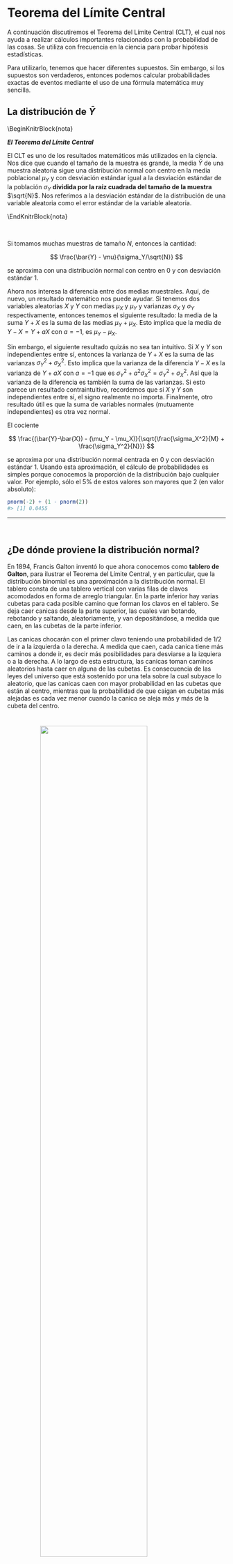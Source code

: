 
# Teorema del Límite Central

<style>
  .espacio {
     margin-bottom: 1cm;
  }
</style>

<style>
  .espacio3 {
     margin-bottom: 3cm;
  }
</style>




A continuación discutiremos el Teorema del Límite Central (CLT), el cual nos ayuda a realizar cálculos importantes relacionados con la probabilidad de las cosas. Se utiliza con frecuencia en la ciencia para probar hipótesis estadísticas. 

Para utilizarlo, tenemos que hacer diferentes supuestos. Sin embargo, si los supuestos son verdaderos, entonces podemos calcular probabilidades exactas de eventos mediante el uso de una fórmula matemática muy sencilla.

## La distribución de $\bar{Y}$

\BeginKnitrBlock{nota}<div class="nota">**_El Teorema del Límite Central_**
  
El CLT es uno de los resultados matemáticos más utilizados en la ciencia. Nos dice que cuando el tamaño de la muestra es grande, la media $\bar{Y}$ de una muestra aleatoria sigue una distribución normal con centro en la media poblacional $\mu_Y$ y con desviación estándar igual a la desviación estándar de la población $\sigma_Y$ **dividida por la raíz cuadrada del tamaño de la muestra** $\sqrt{N}$. Nos referimos a la desviación estándar de la distribución de una variable aleatoria como el error estándar de la variable aleatoria.</div>\EndKnitrBlock{nota}

<br>

Si tomamos muchas muestras de tamaño $N$, entonces la cantidad:

$$
\frac{\bar{Y} - \mu}{\sigma_Y/\sqrt{N}}
$$

se aproxima con una distribución normal con centro en 0 y con desviación estándar 1.

Ahora nos interesa la diferencia entre dos medias muestrales. Aquí, de nuevo, un resultado matemático nos puede ayudar. Si tenemos dos variables aleatorias $X$ y $Y$ con medias $\mu_X$ y $\mu_Y$ y varianzas $\sigma_X$ y $\sigma_Y$ respectivamente, entonces tenemos el siguiente resultado: la media de la suma $Y + X$ es la suma de las medias $\mu_Y + \mu_X$. Esto implica que la media de $Y - X = Y + aX$ con $a = -1$, es $\mu_Y - \mu_X$. 

Sin embargo, el siguiente resultado quizás no sea tan intuitivo. Si $X$ y $Y$ son independientes entre sí, entonces la varianza de $Y + X$ es la suma de las varianzas $\sigma_Y^2 + \sigma_X^2$. Esto implica que la varianza de la diferencia $Y - X$ es la varianza de $Y + aX$ con $a = -1$ que es $\sigma^2_Y + a^2\sigma_X^2 = \sigma ^ 2_Y + \sigma_X ^ 2$. Así que la varianza de la diferencia es también la suma de las varianzas. Si esto parece un resultado contraintuitivo, recordemos que si $X$ y $Y$ son independientes entre sí, el signo realmente no importa. Finalmente, otro resultado útil es que la suma de variables normales (mutuamente independientes) es otra vez normal.

El cociente 

$$
\frac{(\bar{Y}-\bar{X}) - (\mu_Y - \mu_X)}{\sqrt{\frac{\sigma_X^2}{M} + \frac{\sigma_Y^2}{N}}}
$$

se aproxima por una distribución normal centrada en 0 y con desviación estándar 1. Usando esta aproximación, el cálculo de probabilidades es simples porque conocemos la proporción de la distribución bajo cualquier valor. Por ejemplo, sólo el 5% de estos valores son mayores que 2 (en valor absoluto):


```r
pnorm(-2) + (1 - pnorm(2))
#> [1] 0.0455
```

---

<br>

## ¿De dónde proviene la distribución normal?

En 1894, Francis Galton inventó lo que ahora conocemos como **tablero de Galton**, para ilustrar el Teorema del Límite Central, y en particular, que la distribución binomial es una aproximación a la distribución normal. El tablero consta de una tablero vertical con varias filas de clavos acomodados en forma de arreglo triangular. En la parte inferior hay varias cubetas para cada posible camino que forman los clavos en el tablero. Se deja caer canicas desde la parte superior, las cuales van botando, rebotando y saltando, aleatoriamente, y van depositándose, a medida que caen, en las cubetas de la parte inferior. 

Las canicas chocarán con el primer clavo teniendo una probabilidad de $1/2$ de ir a la izquierda o la derecha. A medida que caen, cada canica tiene más caminos a donde ir, es decir más posibilidades para desviarse a la izquiera o a la derecha. A lo largo de esta estructura, las canicas toman caminos aleatorios hasta caer en alguna de las cubetas. Es consecuencia de las leyes del universo que está sostenido por una tela sobre la cual subyace lo aleatorio, que las canicas caen con mayor probabilidad en las cubetas que están al centro, mientras que la probabilidad de que caigan en cubetas más alejadas es cada vez menor cuando la canica se aleja más y más de la cubeta del centro.

<p class="espacio">
</p>

<img src="figuras/galton.png" width="70%" style="display: block; margin: auto;" />

<p class="espacio">
</p>

<img src="figuras/galton_70.gif" width="40%" style="display: block; margin: auto;" />

<p class="espacio">
</p>

\BeginKnitrBlock{information}<div class="information">**Nota:** Puedes ver el script para hacer la simulación del tablero de Galton [aquí](https://github.com/andreuboada/est-aplicada-3-2018/blob/master/recursos/tablero_galton.r).</div>\EndKnitrBlock{information}

<br>

La primera versión de este teorema fue postulada por el matemático francés Abraham De Moivre que, en un notable artículo publicado en 1733, usó la distribución normal para aproximar la distribución del número de soles resultante de muchos lanzamientos de una moneda justa. Este hallazgo estaba muy por delante de su tiempo y permaneció en el olvido hasta que el famoso matemático francés Pierre-Simon Laplace lo rescató de la oscuridad en su monumental obra __Théorie analytique des probabilités__, publicada en 1812. Laplace extendió el hallazgo de De Moivre al aproximar la distribución binomial en general con la distribución normal. El teorema en su forma más general fue demostrado por primera vez por el príncipe de las matemáticas, Carl Friedrich Gauss, en 1813. Hoy en día es conocida en su honor como **distribución Gaussiana**, cuando en su tiempo no era más que la **ley del error**.

Supongamos que $x$ y $y$ son errores **independientes** cometidos al azar cuando se han hecho dos mediciones __independientemente__ una de la otra.

<img src="04-tlc_files/figure-html/unnamed-chunk-8-1.png" width="70%" style="display: block; margin: auto;" />

<br>

\noindent
De tal forma que se cumple que
$$
g(r) \Delta x \Delta y = f(x) \Delta x f(y) \Delta y,
$$
por lo cual
$$
g(r) = f(x)f(y).
$$
Esto significa nada más que la magnitud del error $g(r)$ es el producto de las magnitudes de los errores en $x$ y $y$ **de forma independiente**.
\noindent
Las coordenadas $x$,$y$ son tales que
$$
x = r \cos(\theta), \; \;\; y = r\mbox{sen}(\theta).
$$
Sabemos que
\begin{eqnarray*}
\dfrac{dx}{d\theta} &=& -r\mbox{sen}(\theta)\\
\dfrac{dy}{d\theta} &=& r \cos{(\theta)}
\end{eqnarray*}

Derivando con respecto a $\theta$:
\noindent
\begin{eqnarray*}
0 &=& \dfrac{d f(x)}{d \theta} f(y) + \dfrac{d f(y)}{d \theta} f(x)\\
&=& \dfrac{df}{dx}\cdot \dfrac{d x}{d \theta}\cdot f(y) + \dfrac{d f}{d y}\cdot\dfrac{d y}{d\theta} \cdot f(x) \\
&=& -r f^\prime(x) \mbox{sen}(\theta)f(y) + f^\prime(y)\cdot r \cos(\theta) f(x)\\
&=& -y f^\prime(x)f(y) + xf^\prime(y)f(x).
\end{eqnarray*}
Por lo tanto, 
$$
yf^\prime(x)f(y) = x f^\prime(y)f(x).
$$
Se tiene que
$$
\dfrac{f^\prime(x)}{f(x)x} = \dfrac{f^\prime(y)}{f(y)y},
$$
para toda $x$ y $y$. Como $x$ y $y$ son mediciones arbitrarias, esto implica que
$$
\dfrac{f^\prime(x)}{f(x)x}
$$
debe ser constante. Por lo tanto,
$$
\displaystyle{\int{\dfrac{f^\prime(x)}{f(x)x}}\,dx = \int{c \,dx}}. 
$$
Multiplicando por $x$,
$$
\displaystyle{\int{\dfrac{f^\prime(x)}{f(x)}}\,dx = \int{cx\, dx}}. 
$$
Por lo cual,
$$
\mbox{ln}f(x) = c\cdot \dfrac{x^2}{2} + c^\prime.
$$

### ¿Qué signo tiene c?

Vemos que
$$
f(x) = Ae^{c\frac{x^2}{2}},
$$
donde $A=e^{c^\prime}$. Como $f(x)$ es la función de densidad de este fenómeno de errores independientes entonces se debe cumplir que:
$$
1 = \displaystyle{\int f(x)\, dx},
$$
y podemos concluir que $c<0$, para que $f(x)$ pueda ser función de densidad.
\noindent
Integramos:
$$
A \displaystyle{\int{e^{c\cdot \frac{x^2}{2}}}\, dx}.
$$
Sea $u=\sqrt{-\dfrac{c}{2}}x$, entonces $du = \sqrt{-\dfrac{c}{2}}\,dx$. Por lo cual,
$$
1 = A\sqrt{-\dfrac{2}{c}} \displaystyle{\int_{-\infty}^{\infty}{e^{-u^2}}\,du = A \sqrt{-\dfrac{2}{c}} \cdot \sqrt{\pi}}.
$$
Para obtener lo anterior, se desea demostrar que 
\noindent
\[
\boxed{\int_0^\infty{e^{-x^2}dx} = \dfrac{\sqrt{\pi}}{2}.}
\]
Sea 
\[
I = \int_{-\infty}^\infty{e^{-x^2}dx}, 
\]
entonces
\[
I^2=\left(\int_{-\infty}^\infty{e^{-x^2}dx}\right)\left(\int_{-\infty}^\infty{e^{-y^2}dy}\right)=\int_{-\infty}^\infty{\int_{-\infty}^{\infty}{e^{-(x^2+y^2)}dxdy}}.
\]
Si $x=r\mbox{cos}(\theta)$ y $y=r\mbox{sen}(\theta)$ entonces $x^2+y^2=r^2$ y se puede demostrar que $dxdy=rd\theta dr$. Por lo tanto,
\begin{eqnarray*}
I^2&=&\int_{-\infty}^\infty{\int_{-\infty}^{\infty}{e^{-(x^2+y^2)}dxdy}}\\
&=&\int_{0}^\infty{\int_{0}^{2\pi}{re^{-r^2}d\theta dr}}\\
&=&-\pi\int_{0}^{\infty}{-2re^{-r^2}dr}\\
&=&-\pi e^{-r^2}{\biggr\rvert_{0}^{\infty}}\\
&=&\pi.
\end{eqnarray*}
Por lo cual, $I=\sqrt{\pi}$. Como $e^{-x^2}$ es una función simétrica alrededor de $0$, entonces se tiene, finalmente, que
\[
\int_{0}^{\infty}{e^{-x^2}dx}=\dfrac{1}{2}\int_{-\infty}^{\infty}{e^{-x^2}dx}=\dfrac{\sqrt{\pi}}{2}.
\]

Finalmente,
$$
1 =A \sqrt{-\dfrac{2}{c}} \cdot \sqrt{\pi},
$$
y despejando $A$, obtenemos que
$$
A = \sqrt{-\dfrac{c}{2\pi}}.
$$

Sean $\mu$, el valor esperado de $X$, y $\sigma^2$ la varianza de $X$, $E(X)$ y $V(X)$, respectivamente. Vemos que
\noindent
\begin{eqnarray*}
E(X) &=& \displaystyle{\int_{-\infty}^{\infty}{Ax e^{c\frac{x^2}{2}}}\, dx}\\
&=& \sqrt{-\dfrac{c}{2\pi}}\displaystyle{\int_{-\infty}^\infty{xe^{c\frac{x^2}{2}}}\,dx}.
\end{eqnarray*}
Por lo tanto, 
$$
E(X) = -\dfrac{1}{c} \sqrt{-\dfrac{c}{2\pi}}\,e^{c\frac{x^2}{2}}{\biggr\rvert_{-\infty}^{\infty}}=0.
$$
Ahora bien,
$$
E(X^2) = V(X).
$$
Tenemos que
$$
E(X^2) = \sqrt{-\dfrac{c}{2\pi}} \displaystyle{\int_{-\infty}^\infty{x^2e^{c\frac{x^2}{2}}}\,dx}.
$$
Integrando por partes (con $u=x$ y $dv = xe^{c\frac{x^2}{2}}\,dx$) ahora obtenemos
\begin{eqnarray*}
\sigma^2 = V(X) &=& \sqrt{-\dfrac{c}{2\pi}} \left(\dfrac{1}{c}xe^{cx^2/2}{\biggr\rvert_{-\infty}^{\infty}} - \dfrac{1}{c}\displaystyle{\int_{-\infty}^{\infty}{e^{c{x^2/2}}\,dx}}\right) \\
&=& \sqrt{-\dfrac{c}{2\pi}} \left(-\dfrac{1}{c}\displaystyle{\int_{-\infty}^{\infty}{e^{cx^2/2}}\,dx}\right) \\
&=& \sqrt{-\dfrac{c}{2\pi}} \cdot \left(\dfrac{1}{c}\right) \cdot \sqrt{-\dfrac{2\pi}{c}}.
\end{eqnarray*}
Por lo cual,
$$
c = - \dfrac{1}{\sigma^2}.
$$
Finalmente, la distribución de $X$ con media $0$ y varianza $\sigma^2$ es
$$
f(x) = \dfrac{1}{\sqrt{2\pi\sigma^2}}\,e^{-\frac{1}{2\sigma^2}x^2}.
$$
Si ahora la media es $\mu$, entonces
$$
f(x) = \dfrac{1}{\sqrt{2\pi\sigma^2}}\,e^{-\frac{1}{2\sigma^2}(x-\mu)^2}.
$$

## Otras observaciones

Otras propiedades de esta distribución se pueden obtener buscando los puntos críticos de su función de densidad
$$
f(x) = Ae^{cx^2/2}.
$$
La primera derivada es
$$
f^\prime(x) = A e^{cx^2/2}\cdot cx.
$$
Por lo que $f^\prime(x)=0$ cuando $x=0$. La segunda derivada es 
$$
f^{\prime\prime}(x) = cA\left(e^{cx^2/2}+xe^{cx^2/2}\cdot cx\right).
$$
Por lo tanto,
\begin{eqnarray*}
f^{\prime\prime}(0) &=& cA \\
&=& c\sqrt{-\dfrac{c}{2\pi}} \\
&=& \sqrt{\dfrac{1}{2\pi\sigma^2}} > 0.
\end{eqnarray*}

Por lo tanto, si $\sigma^2 = 1$, entonces el máximo de $f(x)$ se alcanza en $x=0$, que coincide con la media, y el valor de $f$ en $x=0$ es
$$
\sqrt{\dfrac{1}{2\pi}} \approx 0.3989.
$$
Ahora bien, $f^{\prime\prime}(0) = 0$ si y sólo si
$$
e^{cx^2/2} = -cx^2 e^{cx^2/2},
$$
que ocurre si y sólo si
$$
x = \pm \sigma.
$$
Esto quiere decir que $f(x)$ tiene puntos de inflexión en $-\sigma$ y $\sigma$.

<img src="04-tlc_files/figure-html/unnamed-chunk-9-1.png" width="70%" style="display: block; margin: auto;" />

## Diagramas de caja y brazos
Los diagramas de caja y brazos son muy populares, e intentan mostrar gráficamente algo similar al resumen de cinco números de Tukey:

</br>
<a href="https://upload.wikimedia.org/wikipedia/commons/thumb/2/25/Boxplot.svg/457px-Boxplot.svg.png">
<img src="https://upload.wikimedia.org/wikipedia/commons/thumb/2/25/Boxplot.svg/457px-Boxplot.svg.png" width="300px">
<p>
Imagen de Wikipedia.
</p>
</a>
</br>

Como vemos en la imagen superior el método muestra la mediana como una línea horizontal (medida de tendencia central), los bordes de la caja indican los cuartiles inferior y superior (o cuantiles 0.25 y 0.75). La distancia entre estos dos se conoce como rango intercuartílico o *IQR* por sus siglas en inglés, el IQR es una medida de dispersión. Alrededor del 50\% de los datos están entre los cuartiles inferior y superior, es así que si el rango intercuartílico es chico los datos de enmedio están muy cercanos alrededor de la mediana, si el rango intercunatílico es grande los datos de enmedio están dispersos alrededor de la mediana. Adicionalmente, las distancias relativas de los cuartiles a lamediana nos dan información de la forma de la distribución, si una es mayor a la otra la distribucción está sesgada.

Las líneas punteadas del diagrama superior indican los *valores adyacentes*, el valor adyacente superior se calcula de la siguiente forma: se toma el dato más grande que está a no más de $1.5IQR$ del cuartil superior. Los valores adyacentes también nos dan un resumen de la forma y dispersión, pero lo hacen para los valores extremos, o colas de la distribución.

Finalmente, los datos mayores (o menores) a los valores adyacentes se grafican de manera individual como puntos. Si hay datos atípicos suelen aparecer como estos puntos graficados individualmente.

### Ejemplo {-}

En el caso de los cantantes obtenemos la siguiente gráfica:


```r
library(lattice)
library(tidyverse)
# calculamos la estatura en centímetros
singer$estatura.m <- singer$height * 2.54
```

Veamos la estructura de los datos:


```r
singer %>% sample_n(10) %>% knitr::kable()
```

       height  voice.part    estatura.m
----  -------  -----------  -----------
19         62  Soprano 1            157
196        75  Bass 1               190
140        65  Tenor 1              165
37         63  Soprano 2            160
2          62  Soprano 1            157
108        64  Alto 2               163
114        67  Alto 2               170
67         65  Alto 1               165
167        68  Tenor 2              173
175        73  Bass 1               185


```r
singer.medians <- singer %>%
  group_by(voice.part) %>%
  mutate(mediana = median(estatura.m))

ggplot(singer.medians, aes(x = voice.part, y = estatura.m)) + 
  geom_boxplot() +
  geom_jitter(position = position_jitter(height = 0, width = 0.2), 
    color = "darkgray") +
  geom_point(aes(y = mediana), colour = "red", size = 4) + 
  coord_flip()
```

<img src="04-tlc_files/figure-html/unnamed-chunk-12-1.png" width="70%" style="display: block; margin: auto;" />

---

<br>

Consideramos las siguientes mediciones de ozono en el aire, producidas por la red automática de monitoreo ambiental ([SIMA](http://www.aire.df.gob.mx/default.php?opc='aKBhnmI='&opcion=Zg==)). Las mediciones son concentración de ozono (en ppb o partes por billón) para las estaciones de Tlalnepantla e Iztapalapa, tomadas a las 2 pm, durante 2014. 

**Una exposición de 110 ppb durante una hora se considera aguda.**

<img src="04-tlc_files/figure-html/unnamed-chunk-13-1.png" width="70%" style="display: block; margin: auto;" />

![](figuras/manicule2.jpg) 
<div class="centered">
<p class="espacio">
</p>
La distribución de ozono (en cualquier estación) es...

(a) Simétrica.  

(b) Tiene sesgo a la derecha. 

(c) Tiene sesgo a la izquierda. 

<p class="espacio3">
</p>
</div>
<br>

---

<br>

## Gráficas de cuantiles teóricos

\BeginKnitrBlock{nota}<div class="nota">Supongamos que $G$ es la función de distribución de una variable aleatoria continua, tal que $G$ es diferenciable y tiene derivada positiva (por ejemplo, si la variable aleatoria tiene densidad positiva y continua en todos los reales). Entonces podemos construir la función $q:(0,1) \to (\infty, \infty)$ dada por: $$q(f)=G^{-1}(f)$$ para cualquier $f \in (0,1)$. Decimos que $q$ es la **función de cuantiles** de la variable aleatoria con distribución $G$. Bajo esta definición, es claro que si $X$ tiene distribución $G$, entonces $P(X<q(f))=G(q(f))=f$.</div>\EndKnitrBlock{nota}

### Ejemplo: normal {-}
Abajo vemos cómo se ve la gráfica de cuantiles de una variable aleatoria normal estándar. A esta función la denotamos como $q_{0,1}(f)$, y en general, a la función de cuantiles de una distribución $Normal(\mu, \sigma^2)$ la denotamos por $q_{\mu, \sigma}(f)$.


```r
curve(qnorm, from = 0, to=1, n = 1000, xlab='Cuantil (f)', ylab='q')
```

<img src="04-tlc_files/figure-html/unnamed-chunk-15-1.png" width="70%" style="display: block; margin: auto;" />

Notemos que $q_{\mu, \sigma}(f) \to \infty$ cunado $f \to 1$, y el cuantil $1$ no esta definido. Análogamente el cuantil $0$ tampoco está definido.

<p class="espacio">
</p>

![](figuras/manicule2.jpg) 
<div class="centered">
<p class="espacio">
</p>
¿Cómo se ve la gráfica de cuantiles de una variable aleatoria uniforme?

(a) Similar al caso normal (una curva).

(b) Como una recta horizontal.

(c) Como una recta vertical.

(d) Como una diagonal.

<p class="espacio3">
</p>
</div>
<br>

## Gráficas de cuantiles para un conjunto de datos

Hay varias maneras razonables de definir los cuantiles de un conjunto de datos, (ver Hyndman y Fan 1996 para una resumen de lo que usan los paquetes estadísticos). Nosotros adoptamos la siguiente construcción:

<p class="espacio3">
</p>

\BeginKnitrBlock{nota}<div class="nota">**Cuantiles de un conjunto de datos.** Si $x_1,...,x_n$ es el conjunto de datos, 
los ordenamos de manera creciente para obtener $x_{(1)},...,x_{(n)}$, donde
$x_{(1)}$ es la observación más chica y $x_{(n)}$ la más grande.
Definimos
$$f_i=\frac{i-0.5}{n}$$
y decimos que $x_{(i)}$ es el cuantil $f_i$.
Si se deseara calcular otros cuantiles $f$, se podría interpolar o 
extrapolar con los puntos $x_{(1)},...,x_{(n)}$ y $f_1,...,f_n$, pero esto no tiene tanto sentido.</div>\EndKnitrBlock{nota}

<p class="espacio">
</p>

Podemos hacer gráficas de la función de cuantiles de manera fácil. Estas gráficas se hacen, aproximadamente, como sigue: se ordenan los datos del más chico al más grande, se enumeran como índice, y graficamos los pares resultantes con el índice en el eje horizontal.


```r
library(ggplot2)
library(reshape2) # aquí están los datos de propinas
n <- length(tips$total_bill)
tips$probs <- (1:n - 0.5) / n
tips$cuantiles <- quantile(tips$total_bill, probs = tips$probs, type = 5) 
ggplot(tips, aes(x=probs, y = cuantiles)) + 
  xlab('Cuantil (f)') + 
  ylab('Dólares') + 
  geom_point()
```

<img src="04-tlc_files/figure-html/unnamed-chunk-17-1.png" width="70%" style="display: block; margin: auto;" />

### ¿Qué buscar en una gráfica de cuantiles?
Las gráficas de cuantiles son conceptualmente simples; sin embargo, su interpretación efectiva requiere práctica. Algunas guías son:

1. Podemos leer fácilmente la mediana y los cuartos.

2. Regiones en la escala de medición de los datos (dimensión vertical) con densidades de datos más altas se ven como pendientes bajas en la gráfica. Mientras que pendientes altas indican densidades de datos relativamente más bajas.

3. Una mayor pendiente en la forma general de la gráfica (por ejemplo, en la recta que une los cuartos) indica dispersiones más grandes.

4. Si el conjunto de datos se distribuye aproximadamente uniforme, entonces la gráfica debe parecerse a una recta (diagonal).

5. De manera más general: en las regiones donde el histograma crece conforme aumentan los valores en el conjunto de datos, la pendiente de la gráfica de cuantiles es decreciente (así que la gráfica de cuantiles es cóncava hacia abajo). Cuando el histograma decrece conforme aumentan los valores en el conjunto de datos, la pendiente de la gráfica de cuantiles es creciente (así que observamos concavidad hacia arriba).

6. Si la distribución tiene más dispersión hacia la derecha, la figura general de la gráfica es cóncava hacia arriba. Si tiene más dispersión a la izquierda, es cóncava hacia abajo.

7. ¿Cómo se ve una distribución que parece tener grupos definidos donde se acumulan los datos?


```r
num_sim <- 300
grupos <- data.frame(
  gpo = sample(1:3, size = 300, replace = TRUE, prob = c(0.25, 0.25, 0.5)))
grupos$x <- ifelse(grupos$gpo == 1, rnorm(num_sim, mean = 0), 
  ifelse(grupos$gpo == 2, rnorm(num_sim, 10, 2), rnorm(num_sim, mean = 20, 2)))
hist(grupos$x)
n <- length(grupos$x)
grupos$probs <- (1:n - 0.5) / n
grupos$cuantiles <- quantile(grupos$x, probs = grupos$probs, type = 5) 
ggplot(grupos, aes(x=probs, y = cuantiles)) + 
  xlab('Cuantil (f)') + 
  ylab('Dólares') + 
  geom_point()
```

<img src="04-tlc_files/figure-html/unnamed-chunk-18-1.png" width="70%" style="display: block; margin: auto;" /><img src="04-tlc_files/figure-html/unnamed-chunk-18-2.png" width="70%" style="display: block; margin: auto;" />

<p class="espacio">
</p>

---

<br>

## Gráficas qq-normales

En las secciones anteriores hemos usado gráficas de cuantiles para graficar cuantiles de un conjunto de datos y cuantiles teóricos dada una función de distribución. También es posible hacer gráficas de conjuntos de datos contra cuantiles teóricos de una distribución, de manera que podamos visualizar el grado de concordancia entre estas dos.

La más popular de estas gráficas son las *cuantil-cuantil normales* (*q-q normales*). Una manera de hacer estas gráficas para el conjunto de datos $x_1,...,x_n$ es calcular:

$$\bar{x}=\frac{1}{n}\sum_{i=1}^n x_i, s=\sqrt{\frac{1}{n-1}\sum_{i=1}^n(x_i-\mu)^2}$$

y calcular los cuantiles $q_{\bar{x},s}(f)$ de la distribución $Normal(\bar{x},s)$. Entonces calculamos $q_{\bar{x},s}(f)$ donde $f_1,f_2,...,f_n$ son los cuantiles de los datos y graficamos $(x_{i},q_{\bar{x},s}(f_i))$. Si los puntos no se desvían mucho de la recta $x=y$, entonces el conjunto de datos se distribuye, aproximadamente, de manera normal. Las desviaciones de la recta se interpretan como arriba hicimos con la gráfica cuantil cuantil.

Cuando queremos evaluar si la forma de la distribución de los datos es cercana a la normal, no es necesario calcular $\bar{x}$ y $s$, pues para cualquier $\mu$ y $\sigma$ tenemos que:

$$q_{\mu, \sigma}(f) = \sigma q_{0,1}(f)+\mu,$$

lo que implica que si graficamos los cuantiles $q_{0,1}(f_i)$ contra los del conjunto de datos, los datos se distribuyen aproximadamente normal cuando están dispuestos cerca de una recta.

<p class="espacio3">
</p>

\BeginKnitrBlock{nota}<div class="nota">**Construcción de una gráfica normal de cuantiles.** Si los datos ordenados están dados por $x_{1},x_{2},...,x_{n}$, con valores $f$ correspondientes $f_1,f_2,...,f_n$, entonces graficamos los puntos $(q_{0,1},x_{i})$.</div>\EndKnitrBlock{nota}

<p class="espacio3">
</p>

### Ejemplo: cantantes {-}

En estas gráficas podemos ver:

1. Cada conjunto de datos es razonablemente bien aproximado por una distribución normal. Muchas de las desviaciones que observamos se deben a redondeo.

2. Aunque las medianas varían de grupo a grupo, las pendientes no varían mucho, esto quiere decir que las dispersiones (por ejemplo, desviaciones estándar) son similares a lo largo de todos los grupos.

3. La variación en la dispersión de cada conjunto de datos no está asociado a la mediana de cada uno.


```r
library(ggplot2)
library(lattice)
library(dplyr)
# calculamos la estatura en centímetros
singer$estatura.m <- singer$height * 2.54

# calculamos el valor f dentro de cada grupo
singer_ord <- arrange(group_by(singer, voice.part), estatura.m)
singer_cuant <- mutate(singer_ord, 
  n = n(), 
  valor.f = (1:n[1] - 0.5)/n[1],
  q.norm = qnorm(valor.f)
  )

ggplot(singer_cuant, aes(x = q.norm, y = estatura.m)) +
  geom_point() +
  facet_wrap(~voice.part, nrow = 2) +
  geom_smooth(method = "lm", se = FALSE)
```

<img src="04-tlc_files/figure-html/unnamed-chunk-20-1.png" width="70%" style="display: block; margin: auto;" />

---

<br>

<br>

## El TLC y errores estándar

En Noviembre del 2017 El Financiero [publicó](http://www.elfinanciero.com.mx/nacional/reprueban-entidades-estados-en-atencion-a-diabetes-ssa.html) una noticia que afirmab que los estados de Oaxaca, Michoacán, Morelos y Tamaulipas tenían la peor atención a pacientes diabéticos. 

El índice [ICAD](http://oment.uanl.mx/tablero-de-control-de-enfermedades/) (Secretaría de Salud) mide el cuidado que se les da a los pacientes en las unidades de primer nivel, en todas sus jurisdicciones sanitarias. Además toma en cuenta tres aspectos principales: que se pueda retener al paciente, que se tenga acceso a pruebas diagnósticas y si tiene su diabetes controlada. 

Se cuenta con datos del ICAD de Noviembre del 2016:


```r
icad <- read_csv("datos/icad.csv")
icad %>% sample_n(10) %>% knitr::kable()
```

    fecha   cve_edo  cve_clues     nombre             calificacion   pac_act
---------  --------  ------------  ----------------  -------------  --------
 20161125        30  VZSSA002422   TLAVICTEPAN                54.5        39
 20161125         7  CSSSA005645   SALTO DE AGUA              52.2       110
 20161125        25  SLSSA002404   BUENOS AIRES               57.9        20
 20161125        30  VZSSA000544   HUAPANGO                   62.2        16
 20161125        13  HGSSA003731   XILOCUATITLA               67.0        22
 20161125        14  JCSSA012596   CS LA MORA                 72.3        49
 20161125         7  CSSSA020123   CS MICRO JOLXIC            54.8         1
 20161125        15  MCSSA003193   CALPULALPAN                53.4        60
 20161125         4  CCSSA000701   CS PIXOYAL                 49.1        15
 20161125        28  TSSSA001685   U04 COL HIDALGO            58.6        74

Cada unidad de salud o _CLUES_ recibe una calificación __promedio__ y tiene cierto número de pacientes diabéticos activos.

Un efecto interesante es que si vemos el promedio de calificación contra el número de pacientes activos vemos el siguiente fenómeno:


```r
ggplot(icad, aes(x=pac_act, y=calificacion)) + 
  geom_jitter(width = 0.1, height = 0.1) +
  scale_x_continuous(limits = c(0,400)) +
  geom_hline(yintercept = mean(icad$calificacion), color = 'red')
```

<img src="04-tlc_files/figure-html/unnamed-chunk-22-1.png" width="70%" style="display: block; margin: auto;" />

La línea roja representa la media nacional de la calificación promedio de todas las unidades del país. Podemos ver que conforme aumenta el número de pacientes en el hospital las observaciones tienden a acercarse más a la media poblacional.

Podemos simular la media para diferentes tamaños de muestra y ver cómo se comporta la media para varios tamaños de muestra. En los datos del ICAD la media nacional es de 58.867:


```r
set.seed(123456)
sim_media_normal <- function(n){
  media <- mean(rnorm(n = n, mean = 58.86661, sd = 11.12385))
  tibble(n=n, media=media)
}
sim_1 <- map_df(sample(1:500, 1000, replace = T), sim_media_normal)
```


```r
ggplot(sim_1, aes(x = n, y = media)) +
  geom_point() + 
  geom_hline(yintercept = mean(icad$calificacion), color = 'red')
```

<img src="04-tlc_files/figure-html/unnamed-chunk-24-1.png" width="70%" style="display: block; margin: auto;" />

Nuevamente se observa un fenómeno similar. Este fenómeno del error estándar generalmente se observa en la práctica y una buena estrategia para el modelado sería considerar el número de observaciones (pacientes, alumnos, escuelas) utilizados para calcular la media. 

<p class="espacio">
</p>

\BeginKnitrBlock{comentario}<div class="comentario">Alguien nos podría preguntar: ¿por qué debería el promedio acercarse a la media general cuando aumentamos el tamaño de la muestra?. </div>\EndKnitrBlock{comentario}

<p class="espacio">
</p>

Debemos interpretar esta pregunta como preguntando por qué el error estándar de la media se reduce a medida que $n$ aumenta. El teorema del límite central muestra que (bajo ciertas condiciones, por supuesto) el error estándar debe hacer esto, y que la media se aproxima a una distribución normal. Pero la pregunta es ¿por qué? 


La mejor justificación simple puede ser que hay más formas de obtener valores _medios_ que valores extremos; por ejemplo, la media de un lanzamiento de un dado (distribución discreta uniforme en $1, 2, ..., 6$) es $3.5$. 

* Con un dado, es igualmente probable que obtengas un "promedio" de 3 o de 1. 

* Pero con dos dados hay cinco formas de obtener un promedio de 3, y solo una forma de obtener un promedio de 1. 

*Hay 5 veces más probabilidades de obtener el valor que está más cerca de la media que el que está más lejos.

Veamos esto con un ejercicio de simulación:


```r
set.seed(110265)
tira_dado <- function(i){
  res <- sample(x = 1:6, size = 1)
  tibble(lanzamiento=i, resultado=res)
}
```

Lanzamos el dado mil veces y calculamos el promedio en cada lanzamiento.


```r
sim_2 <- map_df(1:1000, tira_dado) %>%
  mutate(media = cummean(resultado))
sim_2 %>% head(5) %>% knitr::kable()
```



 lanzamiento   resultado   media
------------  ----------  ------
           1           3    3.00
           2           2    2.50
           3           5    3.33
           4           1    2.75
           5           5    3.20

Esto ocurre debido a la **Ley de los Grandes Números**:


```r
ggplot(sim_2, aes(x = lanzamiento, y = media)) + 
  geom_line() +
  geom_hline(yintercept = 3.5, color = 'red') + 
  scale_x_continuous(limits = c(2,1000)) +
  scale_y_continuous(limits = c(3.3,3.8))
```

<img src="04-tlc_files/figure-html/unnamed-chunk-28-1.png" width="70%" style="display: block; margin: auto;" />

La idea es ver como se aproxima la distribución muestral de la media (cuando las observaciones provienen de distintas distribuciones) a una Normal conforme aumenta el tamaño de muestra. Para esto, aproximamos la distribución muestral de la media usando simulación.

Vale la pena observar que hay distribuciones que requieren un mayor tamaño de muestra $n$ para lograr una buena aproximación (por ejemplo la log-normal), ¿a qué se debe esto?

¿Por qué tanto énfasis en el TLC? El __error estándar__ es la manera más común para describir la precisión de una estadística. En términos generales, esperamos que $\bar{x}$ este a una distancia de $\mu_P$ menor a un error estándar el 68% del tiempo, y a menos de 2 errores estándar el 95% del tiempo. Estos porcentajes están basados el teorema central del límite que nos dice que bajo ciertas condiciones (bastante generales) de $P$ la distribución de $\bar{x}$ se aproximará a una distribución normal:
$$\bar{x} \overset{\cdot}{\sim} N(\mu_P,\sigma_P^2/n)$$

---

Con la siguiente aplicación podemos simular muestras de cualquier distribución y visualizar la distribución de $\bar{X}$:

<iframe src="https://andreuboada.shinyapps.io/tlc-shiny/?showcase=0" width="103%" height="800px"></iframe>

---

<br>

## Ejemplo

La corporación ALFA vende bicicletas. Basada en su experiencia siente que en los meses de verano es \textit{igualmente} probable que venda 0, 1, 2, 3 ó 4 bicicletas en un día (la firma nunca ha vendido más de 4 bicicletas por día).

Sea $X$ el número de bicicletas vendidas en un día. $X$ sigue una distribución uniforme y toma los valores $-2,-1,0,1,2$, es decir,
\noindent
\[
X=\left\{ \begin{array}{cl}
-2 & \text{con probabilidad 1/5}\\
-1 & \text{con probabilidad 1/5}\\
0 & \text{con probabilidad 1/5}\\
1 & \text{con probabilidad 1/5}\\
2 & \text{con probabilidad 1/5.}
\end{array}\right.
\]

Suponga que el número de bicicletas vendidas el siguiente día es independiente del número vendido el día anterior. Sea $S$ el número de bicicletas vendidas en un periodo de _cinco días_.

Si $X_1,X_2,\ldots,X_{5}$ son variables aleatorias independientes con la misma distribución, entonces
\[
S = X_1 + X_2 + \cdots + X_{5}.
\]

Primero podemos definir el experimento como una función que reciba el número de realización del experimento y regrese el número de bicicletas vendidas en los 5 días: 


```r
set.seed(100888)
experimento <- function(k){
  tibble(k = k, x = as.integer(sum(sample.int(5,5,replace=T) - 1)))
}
```

Podemos ver qué regresa la función en una realización del experimento:


```r
experimento(1)
#> # A tibble: 1 x 2
#>       k     x
#>   <dbl> <int>
#> 1  1.00    12
```

Ahora utilizamos la fución `map_df` del paquete `purrr` para obtener 1000 realizaciones del experimento en un data frame:


```r
m <- 1000
df_bicis <- map_df(.x = 1:m, .f = experimento)
df_bicis %>% head(10) %>% knitr::kable()
```



  k    x
---  ---
  1   16
  2   11
  3   14
  4    5
  5    6
  6    9
  7   11
  8    7
  9   12
 10   13

Calculamos la tabla y gráfica de frecuencias:


```r
df_bicis_frec <- df_bicis %>%
  group_by(x) %>%
  summarise(p_x = n()/m)
ggplot(df_bicis_frec, aes(x = x)) +
  geom_bar(aes(y = p_x), stat = 'identity') +
  geom_text(stat='identity',aes(y=p_x,label=round(p_x,4)),vjust=-1,size=2.5)
```

<img src="04-tlc_files/figure-html/unnamed-chunk-33-1.png" width="100%" style="display: block; margin: auto;" />

Si comparamos con los valores que toma una distribución normal con la misma media y la misma desviación estándar vemos que las probabilidades son muy similares. Es un resultado del Teorema del Límite Central que la suma de variables uniformes independientes sigue una distribución normal. De cualquier forma es interesante cómo la suma de sólo 5 uniformes independientes da como resultado una distribución que se asemeja a la de una normal.


```r
media_bicis <- mean(df_bicis$x)
sd_bicis <- sd(df_bicis$x)
dnorm(0:20, mean = media_bicis, sd = sd_bicis)
#>  [1] 0.000933 0.002325 0.005270 0.010868 0.020393 0.034816 0.054083
#>  [8] 0.076440 0.098302 0.115022 0.122455 0.118619 0.104546 0.083838
#> [15] 0.061172 0.040611 0.024531 0.013482 0.006742 0.003068 0.001270
```

## Tarea

1. La Evaluación Nacional de Logros Académicos en Centros Escolares (ENLACE), es un examen que se pretende realizar cada año en México por la Secretaria de Educación Pública (SEP) a todas las escuelas públicas y privadas de nivel básico; para conocer el nivel de desempeño en las materias de español y matemáticas. Han existido importantes resistencias a la aplicación de este examen y opiniones de intelectuales respecto de las fallas que esta tiene.

En este enlace la SEP publicó los resultados de la prueba ENLACE para todas las escuelas de los 32 estados de México: [http://www.enlace.sep.gob.mx/content/ba/pages/base_de_datos_completa_2013/](http://www.enlace.sep.gob.mx/content/ba/pages/base_de_datos_completa_2013/)

a. Descarga los datos para todas las localidades y cárgalos en R utilizando la función `map_df` del paquete `purrr`.

b. Explica si los datos cumplen los principios de datos limpios.

c. Haz la limpieza necesaria que requieran los datos.

d. Agrega los datos a nivel municipio para calcular el número de alumnos en cada grado y su promedio de puntos en español y matemáticas.

e. Haz una gráfica en la cual cada punto represente un municipio y en el eje $x$ se muestre el número de alumnos que presentaron el examen y en el eje $y$ el promedio de puntos en matemáticas.

2. La siguiente función de R sirve para generar una gráfica de la función de masa de probabilidad de una variable aleatoria $\mbox{Binomial}(n,p)$. 


```r
genera_binoms <- function(p, n) {
  datos <- tibble(x = 0:n, y = dbinom(x, n, p))
  media <- n*p
  sd <- sqrt(n*p*(1-p))
  ls <- media + 4*sd
  li <- media - 4*sd
  lse <- as.integer(ls)
  lie <- as.integer(li) + 1
  datos %>%
    filter(x < ls & x > li) %>%
    ggplot(aes(x, y)) +
    geom_point(size = 0.6) +
    geom_segment(aes(x=x,y=0,xend=x,yend=y), color = 'red') +
    scale_x_continuous('k',breaks=lie:lse) + scale_y_continuous('p(k)') +
    geom_text(aes(y=y,label=round(y,3)),stat = 'identity',vjust=-1,size=3)
}
```

Por ejemplo, con $p=1/3$ y $n=10$ realizaciones, la gráfica se ve así:


```r
genera_binoms(1/3, 10)
```

<img src="04-tlc_files/figure-html/unnamed-chunk-36-1.png" width="70%" style="display: block; margin: auto;" />


Utiliza la función para determinar a partir de qué valor de $n$ la distribución de una variable Binomial con probabilidad de éxito $p=1/100$ se asemeja a la de una normal.

3. Regresando al ejemplo de la venta de bicicletas:

a. Utiliza la función de `experimento` y la función `map_df` para obtener una simulación de 100 realizaciones del experimento. Haz una gráfica de cuantiles vs cuantiles normales y decide si el conjunto de datos está bien aproximado por una distribución normal.

b. Calcula la distribución de probabilidades del número de bicicletas vendidas en un periodo de _cinco días_. Para calcular $p(k) = P(S=k)$ considera que deberás contar el número de soluciones de la ecuación
$$
x_1 + x_2 + \cdots + x_5 = k,
$$
donde $0 \leq x_i \leq 4$. El número de soluciones enteras es equivalente al coeficiente del término $y^k$ del polinomio $(1+y+\cdots+y^4)^5$ porque cada factor del producto representa el número de bicicletas vendidas por día. Compara las probabilidades calculadas con los valores de la distribución normal obtenidos anteriormente. 
